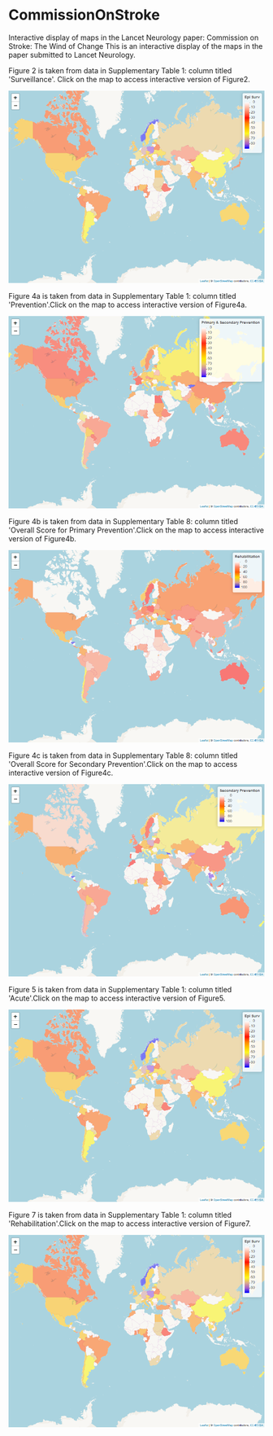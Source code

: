 # CommissionOnStroke
Interactive display of maps in the Lancet Neurology paper: Commission on Stroke: The Wind of Change
This is an interactive display of the maps in the paper submitted to Lancet Neurology. 

Figure 2 is taken from data in Supplementary Table 1: column titled 'Surveillance'. Click on the map to access interactive version of Figure2.

[![: Quintiles of performance by presence of surveillance strategies](./Figure2.png)](./Figure2.html)

Figure 4a is taken from data in Supplementary Table 1: column titled 'Prevention'.Click on the map to access interactive version of Figure4a.

[![: Quintiles of performance by presence of stroke prevention strategies](./Figure4a.png)](./Figure4a.html)

Figure 4b is taken from data in Supplementary Table 8: column titled 'Overall Score for Primary Prevention'.Click on the map to access interactive version of Figure4b.

[![: Quintiles of performance by presence of primary stroke prevention activities](./Figure4b.png)](./Figure4b.html)

Figure 4c is taken from data in Supplementary Table 8: column titled 'Overall Score for Secondary Prevention'.Click on the map to access interactive version of Figure4c.

[![: Quintiles of performance by presence of secondary stroke prevention activities](./Figure4c.png)](./Figure4c.html)

Figure 5 is taken from data in Supplementary Table 1: column titled 'Acute'.Click on the map to access interactive version of Figure5.

[![: Quintiles of performance by presence of acute stroke services](./Figure5.png)](./Figure5.html)

Figure 7 is taken from data in Supplementary Table 1: column titled 'Rehabilitation'.Click on the map to access interactive version of Figure7.

[![: Quintiles of performance by presence of rehabilitation services](./Figure7.png)](./Figure7.html)
